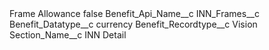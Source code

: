 <?xml version="1.0" encoding="UTF-8"?>
<CustomMetadata xmlns="http://soap.sforce.com/2006/04/metadata" xmlns:xsi="http://www.w3.org/2001/XMLSchema-instance" xmlns:xsd="http://www.w3.org/2001/XMLSchema">
    <label>Frame Allowance</label>
    <protected>false</protected>
    <values>
        <field>Benefit_Api_Name__c</field>
        <value xsi:type="xsd:string">INN_Frames__c</value>
    </values>
    <values>
        <field>Benefit_Datatype__c</field>
        <value xsi:type="xsd:string">currency</value>
    </values>
    <values>
        <field>Benefit_Recordtype__c</field>
        <value xsi:type="xsd:string">Vision</value>
    </values>
    <values>
        <field>Section_Name__c</field>
        <value xsi:type="xsd:string">INN Detail</value>
    </values>
</CustomMetadata>
